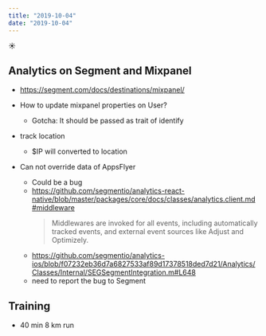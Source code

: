 ```yaml
---
title: "2019-10-04"
date: "2019-10-04"
---
```


☀️

## Analytics on Segment and Mixpanel

- https://segment.com/docs/destinations/mixpanel/

- How to update mixpanel properties on User?

  - Gotcha: It should be passed as trait of identify

- track location
  - \$IP will converted to location
- Can not override data of AppsFlyer
  - Could be a bug
  - https://github.com/segmentio/analytics-react-native/blob/master/packages/core/docs/classes/analytics.client.md#middleware
    > Middlewares are invoked for all events, including automatically tracked events, and external event sources like Adjust and Optimizely.
  - https://github.com/segmentio/analytics-ios/blob/f07232eb36d7a6827533af89d17378518ded7d21/Analytics/Classes/Internal/SEGSegmentIntegration.m#L648
  - need to report the bug to Segment

## Training

- 40 min 8 km run
